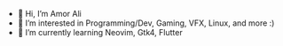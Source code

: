 - 👋 Hi, I’m Amor Ali
- 👀 I’m interested in Programming/Dev, Gaming, VFX, Linux, and more :) 
- 🌱 I’m currently learning Neovim, Gtk4, Flutter
<!--
- 💞️ I’m looking to collaborate on ...
- 📫 How to reach me ...
-->
<!---
Psycomentis06/Psycomentis06 is a ✨ special ✨ repository because its `README.md` (this file) appears on your GitHub profile.
You can click the Preview link to take a look at your changes.
--->
